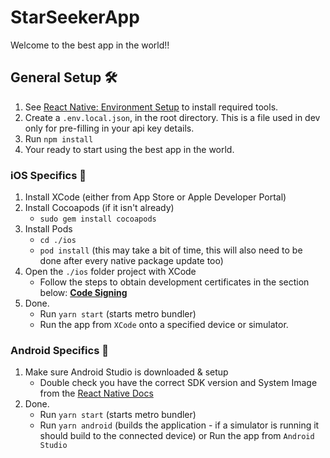 # StarSeekerApp
Welcome to the best app in the world!!

## General Setup 🛠
1. See [React Native: Environment Setup](https://reactnative.dev/docs/environment-setup) to install required tools.
2. Create a `.env.local.json`, in the root directory. This is a file used in dev only for pre-filling in your api key details.
3. Run `npm install`
4. Your ready to start using the best app in the world. 

### iOS Specifics 🍎
1. Install XCode (either from App Store or Apple Developer Portal)
2. Install Cocoapods (if it isn't already)
   - `sudo gem install cocoapods`
3. Install Pods
   - `cd ./ios`
   - `pod install` (this may take a bit of time, this will also need to be done after every native package update too)
4. Open the `./ios` folder project with XCode
   - Follow the steps to obtain development certificates in the section below: [**Code Signing**](#code-signing-✒️)
5. Done.
   - Run `yarn start` (starts metro bundler)
   - Run the app from `XCode` onto a specified device or simulator.

### Android Specifics 🤖
1. Make sure Android Studio is downloaded & setup
   - Double check you have the correct SDK version and System Image from the [React Native Docs](https://reactnative.dev/docs/environment-setup)
2. Done.
   - Run `yarn start` (starts metro bundler)
   - Run `yarn android` (builds the application - if a simulator is running it should build to the connected device) or Run the app from `Android Studio`
